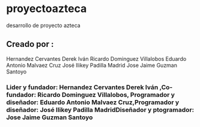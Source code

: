 # proyectoazteca
desarrollo de proyecto azteca
## Creado por :
Hernandez Cervantes Derek Iván
Ricardo Dominguez Villalobos 
Eduardo Antonio Malvaez Cruz
José Ilikey Padilla Madrid
Jose Jaime Guzman Santoyo
### Lider y fundador: Hernandez Cervantes Derek Iván ,Co-fundador: Ricardo Dominguez Villalobos, Programador y diseñador: Eduardo Antonio Malvaez Cruz,Programador y diseñador: José Ilikey Padilla MadridDiseñador y ptogramador: Jose Jaime Guzman Santoyo


